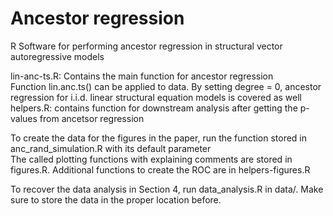 # Ancestor regression
R Software for performing ancestor regression in structural vector autoregressive models

lin-anc-ts.R: Contains the main function for ancestor regression <br>
Function lin.anc.ts() can be applied to data. By setting degree = 0, ancestor regression for i.i.d. linear structural equation models is covered as well <br>
helpers.R: contains function for downstream analysis after getting the p-values from ancetsor regression <br>

To create the data for the figures in the paper, run the function stored in anc_rand_simulation.R with its default parameter <br>
The called plotting functions with explaining comments are stored in figures.R. Additional functions to create the ROC are in helpers-figures.R <br>

To recover the data analysis in Section 4, run data_analysis.R in data/. Make sure to store the data in the proper location before.
